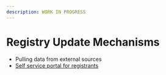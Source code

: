 ```yaml
---
description: WORK IN PROGRESS
---
```


# Registry Update Mechanisms

* Pulling data from external sources
* [Self service portal for registrants](self-service-portal-for-registrants.md)&#x20;
